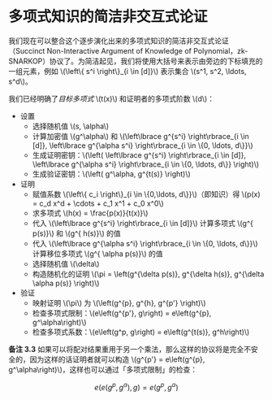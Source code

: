 # 多项式知识的简洁非交互式论证

我们现在可以整合这个逐步演化出来的多项式知识的简洁非交互式论证（Succinct Non-Interactive Argument of Knowledge of Polynomial，zk-SNARKOP）协议了。为简洁起见，我们将使用大括号来表示由旁边的下标填充的一组元素，例如 \\(\left\\{ s^i \right\\}_{i \in [d]}\\) 表示集合 \\(s^1, s^2, \ldots, s^d\\)。

我们已经明确了*目标多项式* \\(t(x)\\) 和证明者的多项式阶数 \\(d\\)：

* 设置
  * 选择随机值 \\(s, \alpha\\)
  * 计算加密值 \\(g^\alpha\\) 和 \\(\left\lbrace g^{s^i} \right\rbrace_{i \in [d]}, \left\lbrace g^{\alpha s^i} \right\rbrace_{i \in \\{0, \ldots, d\\}}\\)
  * 生成证明密钥：\\(\left( \left\lbrace g^{s^i} \right\rbrace_{i \in [d]}, \left\lbrace g^{\alpha s^i} \right\rbrace_{i \in \\{0, \ldots, d\\}} \right)\\)
  * 生成验证密钥：\\(\left( g^\alpha, g^{t(s)} \right)\\)
* 证明
  * 赋值系数 \\(\left\\{ c_i \right\\}_{i \in \\{0,\ldots, d\\}}\\)（即知识）得 \\(p(x) = c_d x^d + \cdots + c_1 x^1 + c_0 x^0\\)
  * 求多项式 \\(h(x) = \frac{p(x)}{t(x)}\\)
  * 代入 \\(\left\lbrace g^{s^i} \right\rbrace_{i \in [d]}\\) 计算多项式 \\(g^{ p(s)}\\) 和 \\(g^{ h(s)}\\) 的值
  * 代入 \\(\left\lbrace g^{\alpha s^i} \right\rbrace_{i \in \\{0, \ldots, d\\}}\\) 计算移位多项式 \\(g^{ \alpha p(s)}\\) 的值
  * 选择随机值 \\(\delta\\)
  * 构造随机化的证明 \\(\pi = \left(g^{\delta p(s)}, g^{\delta h(s)}, g^{\delta \alpha p(s)} \right)\\)
* 验证
  * 映射证明 \\(\pi\\) 为 \\(\left(g^{p}, g^{h}, g^{p'} \right)\\)
  * 检查多项式限制：\\(e\left(g^{p'}, g\right) = e\left(g^{p}, g^\alpha\right)\\)
  * 检查多项式系数：\\(e\left(g^p, g\right) = e\left(g^{t(s)}, g^h\right)\\)

**备注 3.3** 如果可以将配对结果重用于另一个乘法，那么这样的协议将是完全不安全的，因为这样的话证明者就可以构造 \\(g^{p'} = e\left(g^{p}, g^\alpha\right)\\)，这样也可以通过「多项式限制」的检查：

$$e\left(e\left(g^{p}, g^\alpha\right), g\right) = e\left(g^{p}, g^\alpha\right)$$
